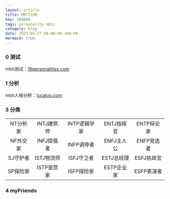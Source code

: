 ```yaml
---
layout: article
title: MBTI分析
key: 100006
tags: personality mbti
category: blog
date: 2023-05-27 00:00:00 +08:00
mermaid: true
---
```


### 0 测试
mbti测试：[16personalities.com](https://www.16personalities.com/ch/%E4%BA%BA%E6%A0%BC%E6%B5%8B%E8%AF%95)

### 1 分析
mbti人格分析：[lucaluo.com](https://www.lucaluo.com/mbti-introduction/)

### 3 分类


|         |        |        |        |        |
| :-----: | :----: | :----: | :----: | :----: |
| NT分析家 | INTJ建筑师 | INTP逻辑学家 | ENTJ指挥官 | ENTP辩论家 |
| NF外交家 | INFJ提倡者 | INFP调停者 | ENFJ主人公 | ENFP竞选者 |
| SJ守护者 | ISTJ物流师 | ISFJ守卫者 | ESTJ总经理 | ESFJ执政官 |
| SP探险家 | ISTP鉴赏家 | ISFP探险家 | ESTP企业家 | ESFP表演者 |

### 4 myFriends


